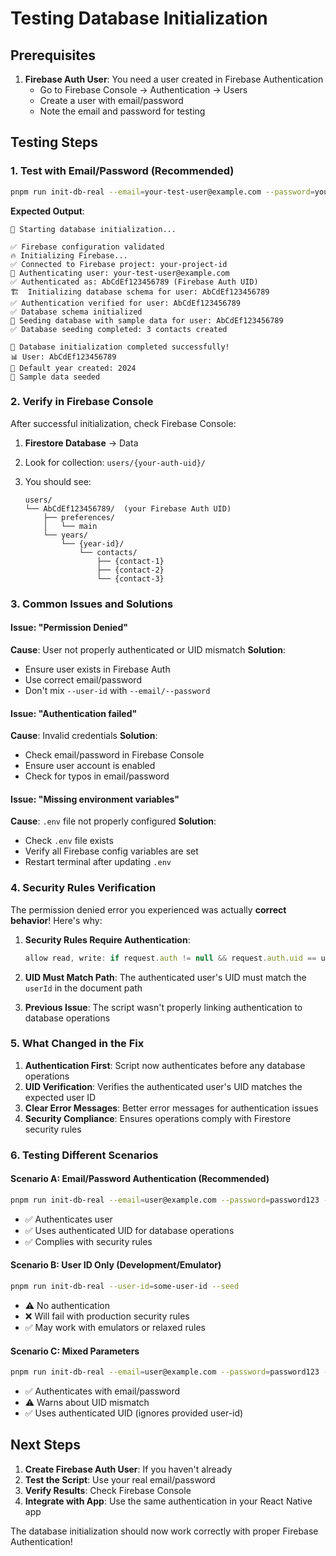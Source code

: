 # Testing Database Initialization

## Prerequisites

1. **Firebase Auth User**: You need a user created in Firebase Authentication
   - Go to Firebase Console → Authentication → Users
   - Create a user with email/password
   - Note the email and password for testing

## Testing Steps

### 1. Test with Email/Password (Recommended)

```bash
pnpm run init-db-real --email=your-test-user@example.com --password=your-password --seed
```

**Expected Output**:

```
🚀 Starting database initialization...

✅ Firebase configuration validated
🔥 Initializing Firebase...
✅ Connected to Firebase project: your-project-id
🔐 Authenticating user: your-test-user@example.com
✅ Authenticated as: AbCdEf123456789 (Firebase Auth UID)
🏗️  Initializing database schema for user: AbCdEf123456789
✅ Authentication verified for user: AbCdEf123456789
✅ Database schema initialized
🌱 Seeding database with sample data for user: AbCdEf123456789
✅ Database seeding completed: 3 contacts created

🎉 Database initialization completed successfully!
📊 User: AbCdEf123456789
📅 Default year created: 2024
🌱 Sample data seeded
```

### 2. Verify in Firebase Console

After successful initialization, check Firebase Console:

1. **Firestore Database** → Data
2. Look for collection: `users/{your-auth-uid}/`
3. You should see:

   ```
   users/
   └── AbCdEf123456789/  (your Firebase Auth UID)
       ├── preferences/
       │   └── main
       └── years/
           └── {year-id}/
               └── contacts/
                   ├── {contact-1}
                   ├── {contact-2}
                   └── {contact-3}
   ```

### 3. Common Issues and Solutions

#### Issue: "Permission Denied"

**Cause**: User not properly authenticated or UID mismatch
**Solution**:

- Ensure user exists in Firebase Auth
- Use correct email/password
- Don't mix `--user-id` with `--email/--password`

#### Issue: "Authentication failed"

**Cause**: Invalid credentials
**Solution**:

- Check email/password in Firebase Console
- Ensure user account is enabled
- Check for typos in email/password

#### Issue: "Missing environment variables"

**Cause**: `.env` file not properly configured
**Solution**:

- Check `.env` file exists
- Verify all Firebase config variables are set
- Restart terminal after updating `.env`

### 4. Security Rules Verification

The permission denied error you experienced was actually **correct behavior**! Here's why:

1. **Security Rules Require Authentication**:

   ```javascript
   allow read, write: if request.auth != null && request.auth.uid == userId;
   ```

2. **UID Must Match Path**: The authenticated user's UID must match the `userId` in the document path

3. **Previous Issue**: The script wasn't properly linking authentication to database operations

### 5. What Changed in the Fix

1. **Authentication First**: Script now authenticates before any database operations
2. **UID Verification**: Verifies the authenticated user's UID matches the expected user ID
3. **Clear Error Messages**: Better error messages for authentication issues
4. **Security Compliance**: Ensures operations comply with Firestore security rules

### 6. Testing Different Scenarios

#### Scenario A: Email/Password Authentication (Recommended)

```bash
pnpm run init-db-real --email=user@example.com --password=password123 --seed
```

- ✅ Authenticates user
- ✅ Uses authenticated UID for database operations
- ✅ Complies with security rules

#### Scenario B: User ID Only (Development/Emulator)

```bash
pnpm run init-db-real --user-id=some-user-id --seed
```

- ⚠️ No authentication
- ❌ Will fail with production security rules
- ✅ May work with emulators or relaxed rules

#### Scenario C: Mixed Parameters

```bash
pnpm run init-db-real --email=user@example.com --password=password123 --user-id=different-id --seed
```

- ✅ Authenticates with email/password
- ⚠️ Warns about UID mismatch
- ✅ Uses authenticated UID (ignores provided user-id)

## Next Steps

1. **Create Firebase Auth User**: If you haven't already
2. **Test the Script**: Use your real email/password
3. **Verify Results**: Check Firebase Console
4. **Integrate with App**: Use the same authentication in your React Native app

The database initialization should now work correctly with proper Firebase Authentication!
